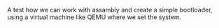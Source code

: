 A test how we can work with assambly and create a simple bootloader, using a virtual machine like QEMU where we set the system.
